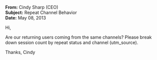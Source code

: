 **From:** Cindy Sharp (CEO)  
**Subject:** Repeat Channel Behavior  
**Date:** May 08, 2013  

Hi,

Are our returning users coming from the same channels?
Please break down session count by repeat status and channel (utm_source).

Thanks,
Cindy